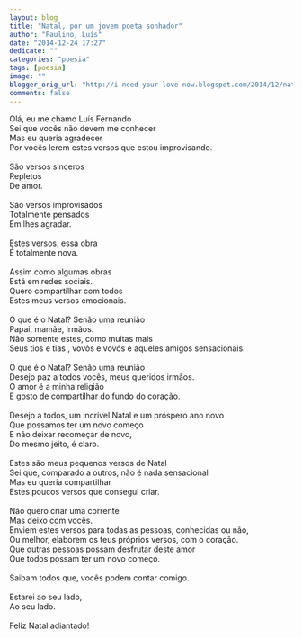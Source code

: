 ```yaml
---
layout: blog
title: "Natal, por um jovem poeta sonhador"
author: "Paulino, Luís"
date: "2014-12-24 17:27"
dedicate: ""
categories: "poesia"
tags: [poesia]
image: ""
blogger_orig_url: "http://i-need-your-love-now.blogspot.com/2014/12/natal-por-um-jovem-poeta-sonhador.html"
comments: false
---
```


Olá, eu me chamo Luís Fernando\
Sei que vocês não devem me conhecer\
Mas eu queria agradecer\
Por vocês lerem estes versos que estou improvisando.\
\
São versos sinceros\
Repletos\
De amor.\
\
São versos improvisados\
Totalmente pensados\
Em lhes agradar.\
\
Estes versos, essa obra\
É totalmente nova.\
\
Assim como algumas obras\
Está em redes sociais.\
Quero compartilhar com todos\
Estes meus versos emocionais.\
\
O que é o Natal? Senão uma reunião\
Papai, mamãe, irmãos.\
Não somente estes, como muitas mais\
Seus tios e tias , vovôs e vovós e aqueles amigos sensacionais.\
\
O que é o Natal? Senão uma reunião\
Desejo paz a todos vocês, meus queridos irmãos.\
O amor é a minha religião\
E gosto de compartilhar do fundo do coração.\
\
Desejo a todos, um incrível Natal e um próspero ano novo\
Que possamos ter um novo começo\
E não deixar recomeçar de novo,\
Do mesmo jeito, é claro.\
\
Estes são meus pequenos versos de Natal\
Sei que, comparado a outros, não é nada sensacional\
Mas eu queria compartilhar\
Estes poucos versos que consegui criar.\
\
Não quero criar uma corrente\
Mas deixo com vocês.\
Enviem estes versos para todas as pessoas, conhecidas ou não,\
Ou melhor, elaborem os teus próprios versos, com o coração.\
Que outras pessoas possam desfrutar deste amor\
Que todos possam ter um novo começo.\
\
Saibam todos que, vocês podem contar comigo.\
\
Estarei ao seu lado,\
Ao seu lado.\
\
Feliz Natal adiantado!
